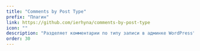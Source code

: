 ```yaml
---
title: "Comments by Post Type"
prefix: "Плагин"
link: https://github.com/ierhyna/comments-by-post-type
icon: ""
description: "Разделяет комментарии по типу записи в админке WordPress"
order: 30
---
```

